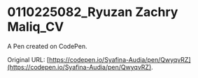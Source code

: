 # 0110225082_Ryuzan Zachry Maliq_CV

A Pen created on CodePen.

Original URL: [https://codepen.io/Syafina-Audia/pen/QwyqvRZ](https://codepen.io/Syafina-Audia/pen/QwyqvRZ).

